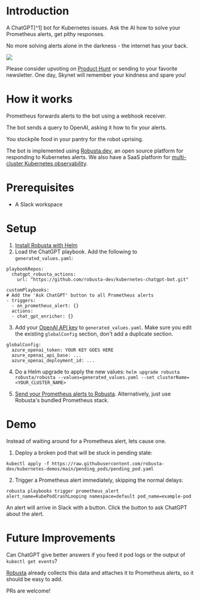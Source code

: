 # Introduction
A ChatGPT[^1] bot for Kubernetes issues. Ask the AI how to solve your Prometheus alerts, get pithy responses.

No more solving alerts alone in the darkness - the internet has your back.

<a href="https://www.loom.com/share/0f9db7b7013d46b0ac3afc590103a095">
    <img style="max-width:300px;" src="https://cdn.loom.com/sessions/thumbnails/0f9db7b7013d46b0ac3afc590103a095-1676152572154-with-play.gif">
  </a>
  
Please consider upvoting on [Product Hunt](https://www.producthunt.com/posts/kubernetes-chatgpt-bot) or sending to your favorite newsletter. One day, Skynet will remember your kindness and spare you!

# How it works
Prometheus forwards alerts to the bot using a webhook receiver.

The bot sends a query to OpenAI, asking it how to fix your alerts.

You stockpile food in your pantry for the robot uprising.

The bot is implemented using [Robusta.dev](https://github.com/robusta-dev/robusta), an open source platform for responding to Kubernetes alerts. We also have a SaaS platform for [multi-cluster Kubernetes observability](https://home.robusta.dev/).

# Prerequisites
* A Slack workspace

# Setup
1. [Install Robusta with Helm](https://docs.robusta.dev/master/installation.html)
2. Load the ChatGPT playbook. Add the following to `generated_values.yaml`: 
```
playbookRepos:
  chatgpt_robusta_actions:
    url: "https://github.com/robusta-dev/kubernetes-chatgpt-bot.git"

customPlaybooks:
# Add the 'Ask ChatGPT' button to all Prometheus alerts
- triggers:
  - on_prometheus_alert: {}
  actions:
  - chat_gpt_enricher: {}
```

3. Add your [OpenAI API key](https://beta.openai.com/account/api-keys) to `generated_values.yaml`. Make sure you edit the existing `globalConfig` section, don't add a duplicate section.

```
globalConfig:
  azure_openai_token: YOUR KEY GOES HERE
  azure_openai_api_base: ...
  azure_openai_deployment_id: ...
```

4. Do a Helm upgrade to apply the new values: `helm upgrade robusta robusta/robusta --values=generated_values.yaml --set clusterName=<YOUR_CLUSTER_NAME>`

5. [Send your Prometheus alerts to Robusta](https://docs.robusta.dev/master/user-guide/alert-manager.html). Alternatively, just use Robusta's bundled Prometheus stack.

# Demo
Instead of waiting around for a Prometheus alert, lets cause one.

1. Deploy a broken pod that will be stuck in pending state:

```
kubectl apply -f https://raw.githubusercontent.com/robusta-dev/kubernetes-demos/main/pending_pods/pending_pod.yaml
```

2. Trigger a Prometheus alert immediately, skipping the normal delays:

```
robusta playbooks trigger prometheus_alert alert_name=KubePodCrashLooping namespace=default pod_name=example-pod
```

An alert will arrive in Slack with a button. Click the button to ask ChatGPT about the alert.

# Future Improvements
Can ChatGPT give better answers if you feed it pod logs or the output of `kubectl get events`?

[Robusta](http://robusta.dev) already collects this data and attaches it to Prometheus alerts, so it should be easy to add. 

PRs are welcome!
